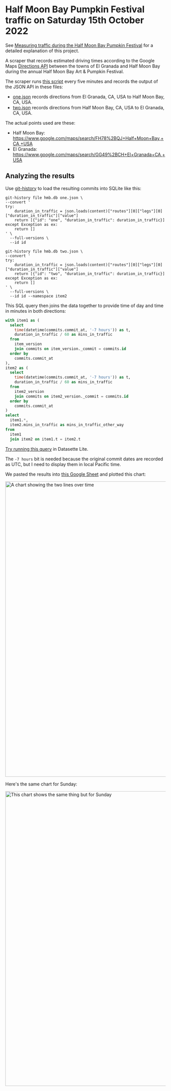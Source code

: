 # Half Moon Bay Pumpkin Festival traffic on Saturday 15th October 2022

See [Measuring traffic during the Half Moon Bay Pumpkin Festival](https://simonwillison.net/2022/Oct/19/measuring-traffic/) for a detailed explanation of this project.

A scraper that records estimated driving times according to the Google Maps [Directions API](https://developers.google.com/maps/documentation/directions/overview) between the towns of El Granada and Half Moon Bay during the annual Half Moon Bay Art & Pumpkin Festival.

The scraper runs [this script](.github/workflows/scrape.yml) every five minutes and records the output of the JSON API in these files:

- [one.json](one.json) records directions from El Granada, CA, USA to Half Moon Bay, CA, USA.
- [two.json](two.json) records directions from Half Moon Bay, CA, USA to El Granada, CA, USA.

The actual points used are these:

- Half Moon Bay: https://www.google.com/maps/search/FH78%2BQJ+Half+Moon+Bay,+CA,+USA
- El Granada: https://www.google.com/maps/search/GG49%2BCH+El+Granada+CA,+USA

## Analyzing the results

Use [git-history](https://github.com/simonw/git-history) to load the resulting commits into SQLite like this:

```
git-history file hmb.db one.json \
--convert '
try:
    duration_in_traffic = json.loads(content)["routes"][0]["legs"][0]["duration_in_traffic"]["value"]
    return [{"id": "one", "duration_in_traffic": duration_in_traffic}]
except Exception as ex:
    return []
' \
  --full-versions \
  --id id

git-history file hmb.db two.json \
--convert '
try:
    duration_in_traffic = json.loads(content)["routes"][0]["legs"][0]["duration_in_traffic"]["value"]
    return [{"id": "two", "duration_in_traffic": duration_in_traffic}]
except Exception as ex:
    return []
' \
  --full-versions \
  --id id --namespace item2
```
This SQL query then joins the data together to provide time of day and time in minutes in both directions:
```sql
with item1 as (
  select
    time(datetime(commits.commit_at, '-7 hours')) as t,
    duration_in_traffic / 60 as mins_in_traffic
  from
    item_version
    join commits on item_version._commit = commits.id
  order by
    commits.commit_at
),
item2 as (
  select
    time(datetime(commits.commit_at, '-7 hours')) as t,
    duration_in_traffic / 60 as mins_in_traffic
  from
    item2_version
    join commits on item2_version._commit = commits.id
  order by
    commits.commit_at
)
select
  item1.*,
  item2.mins_in_traffic as mins_in_traffic_other_way
from
  item1
  join item2 on item1.t = item2.t
```

[Try running this query](https://lite.datasette.io/?url=https://github.com/simonw/scrape-hmb-traffic/blob/main/hmb.db?&install=datasette-copyable#/hmb?sql=with+item1+as+(%0A++select%0A++++time(datetime(commits.commit_at%2C+'-7+hours'))+as+t%2C%0A++++duration_in_traffic+%2F+60+as+mins_in_traffic%0A++from%0A++++item_version%0A++++join+commits+on+item_version._commit+%3D+commits.id%0A++order+by%0A++++commits.commit_at%0A)%2C%0Aitem2+as+(%0A++select%0A++++time(datetime(commits.commit_at%2C+'-7+hours'))+as+t%2C%0A++++duration_in_traffic+%2F+60+as+mins_in_traffic%0A++from%0A++++item2_version%0A++++join+commits+on+item2_version._commit+%3D+commits.id%0A++order+by%0A++++commits.commit_at%0A)%0Aselect%0A++item1.*%2C%0A++item2.mins_in_traffic+as+mins_in_traffic_other_way%0Afrom%0A++item1%0A++join+item2+on+item1.t+%3D+item2.t) in Datasette Lite.

The `-7 hours` bit is needed because the original commit dates are recorded as UTC, but I need to display them in local Pacific time.

We pasted the results into [this Google Sheet](https://docs.google.com/spreadsheets/d/1JOimtkugZBF_YQxqn0Gn6NiIhNz-OMH2rpOZtmECAY4/edit) and plotted this chart:

<img width="925" alt="A chart showing the two lines over time" src="https://user-images.githubusercontent.com/9599/196016852-22193d18-7935-4941-9921-8c4deb591da5.png">

Here's the same chart for Sunday:

<img width="923" alt="This chart shows the same thing but for Sunday" src="https://user-images.githubusercontent.com/9599/196091127-49f85e0b-f9cf-428b-8d8b-b6a900d58111.png">

